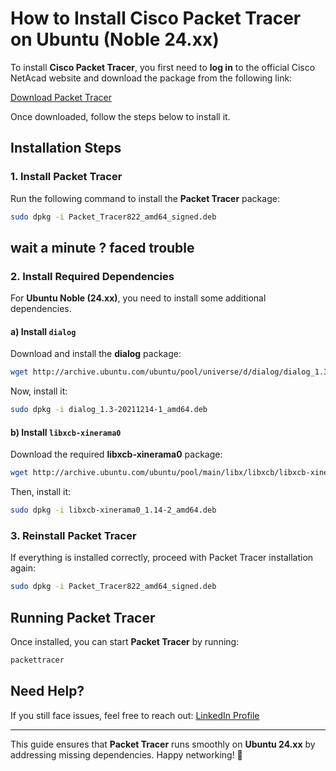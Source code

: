 # How to Install Cisco Packet Tracer on Ubuntu (Noble 24.xx)

To install **Cisco Packet Tracer**, you first need to **log in** to the official Cisco NetAcad website and download the package from the following link:

[Download Packet Tracer](https://www.netacad.com/courses/getting-started-cisco-packet-tracer?courseLang=en-US)

Once downloaded, follow the steps below to install it.

## Installation Steps

### 1. Install Packet Tracer
Run the following command to install the **Packet Tracer** package:

```bash
sudo dpkg -i Packet_Tracer822_amd64_signed.deb
```
## wait a minute ? faced trouble 

### 2. Install Required Dependencies
For **Ubuntu Noble (24.xx)**, you need to install some additional dependencies.

#### a) Install `dialog`
Download and install the **dialog** package:

```bash
wget http://archive.ubuntu.com/ubuntu/pool/universe/d/dialog/dialog_1.3-20211214-1_amd64.deb
```

Now, install it:

```bash
sudo dpkg -i dialog_1.3-20211214-1_amd64.deb
```

#### b) Install `libxcb-xinerama0`
Download the required **libxcb-xinerama0** package:

```bash
wget http://archive.ubuntu.com/ubuntu/pool/main/libx/libxcb/libxcb-xinerama0_1.14-2_amd64.deb
```

Then, install it:

```bash
sudo dpkg -i libxcb-xinerama0_1.14-2_amd64.deb
```

### 3. Reinstall Packet Tracer
If everything is installed correctly, proceed with Packet Tracer installation again:

```bash
sudo dpkg -i Packet_Tracer822_amd64_signed.deb
```

## Running Packet Tracer
Once installed, you can start **Packet Tracer** by running:

```bash
packettracer
```

## Need Help?
If you still face issues, feel free to reach out:
[LinkedIn Profile](https://www.linkedin.com/in/kabya/)

---
This guide ensures that **Packet Tracer** runs smoothly on **Ubuntu 24.xx** by addressing missing dependencies. Happy networking! 🚀

